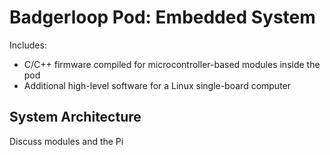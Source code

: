 # Badgerloop Pod: Embedded System

Includes:

* C/C++ firmware compiled for microcontroller-based modules inside the pod
* Additional high-level software for a Linux single-board computer

## System Architecture

Discuss modules and the Pi
